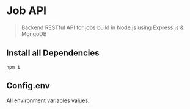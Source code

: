 # Job API

> Backend RESTful API for jobs build in Node.js using Express.js & MongoDB

## Install all Dependencies

```
npm i
```

## Config.env

All environment variables values.
